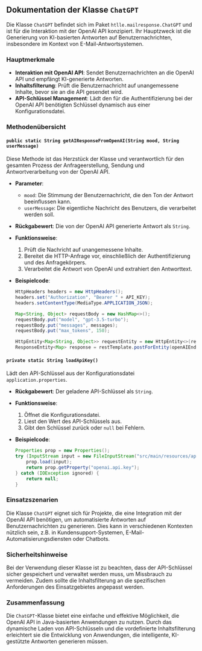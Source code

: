 ## Dokumentation der Klasse `ChatGPT`

Die Klasse `ChatGPT` befindet sich im Paket `htlle.mailresponse.ChatGPT` und ist für die Interaktion mit der OpenAI API konzipiert. Ihr Hauptzweck ist die Generierung von KI-basierten Antworten auf Benutzernachrichten, insbesondere im Kontext von E-Mail-Antwortsystemen.

### Hauptmerkmale

- **Interaktion mit OpenAI API**: Sendet Benutzernachrichten an die OpenAI API und empfängt KI-generierte Antworten.
- **Inhaltsfilterung**: Prüft die Benutzernachricht auf unangemessene Inhalte, bevor sie an die API gesendet wird.
- **API-Schlüssel Management**: Lädt den für die Authentifizierung bei der OpenAI API benötigten Schlüssel dynamisch aus einer Konfigurationsdatei.

### Methodenübersicht

#### `public static String getAIResponseFromOpenAI(String mood, String userMessage)`

Diese Methode ist das Herzstück der Klasse und verantwortlich für den gesamten Prozess der Anfrageerstellung, Sendung und Antwortverarbeitung von der OpenAI API.

- **Parameter**:
  - `mood`: Die Stimmung der Benutzernachricht, die den Ton der Antwort beeinflussen kann.
  - `userMessage`: Die eigentliche Nachricht des Benutzers, die verarbeitet werden soll.

- **Rückgabewert**: Die von der OpenAI API generierte Antwort als `String`.

- **Funktionsweise**:
  1. Prüft die Nachricht auf unangemessene Inhalte.
  2. Bereitet die HTTP-Anfrage vor, einschließlich der Authentifizierung und des Anfragekörpers.
  3. Verarbeitet die Antwort von OpenAI und extrahiert den Antworttext.

- **Beispielcode**:

  ```java
  HttpHeaders headers = new HttpHeaders();
  headers.set("Authorization", "Bearer " + API_KEY);
  headers.setContentType(MediaType.APPLICATION_JSON);

  Map<String, Object> requestBody = new HashMap<>();
  requestBody.put("model", "gpt-3.5-turbo");
  requestBody.put("messages", messages);
  requestBody.put("max_tokens", 150);

  HttpEntity<Map<String, Object>> requestEntity = new HttpEntity<>(requestBody, headers);
  ResponseEntity<Map> response = restTemplate.postForEntity(openAIEndpoint, requestEntity, Map.class);
  ```

#### `private static String loadApiKey()`

Lädt den API-Schlüssel aus der Konfigurationsdatei `application.properties`.

- **Rückgabewert**: Der geladene API-Schlüssel als `String`.

- **Funktionsweise**:
  1. Öffnet die Konfigurationsdatei.
  2. Liest den Wert des API-Schlüssels aus.
  3. Gibt den Schlüssel zurück oder `null` bei Fehlern.

- **Beispielcode**:

  ```java
  Properties prop = new Properties();
  try (InputStream input = new FileInputStream("src/main/resources/application.properties")) {
      prop.load(input);
      return prop.getProperty("openai.api.key");
  } catch (IOException ignored) {
      return null;
  }
  ```

### Einsatzszenarien

Die Klasse `ChatGPT` eignet sich für Projekte, die eine Integration mit der OpenAI API benötigen, um automatisierte Antworten auf Benutzernachrichten zu generieren. Dies kann in verschiedenen Kontexten nützlich sein, z.B. in Kundensupport-Systemen, E-Mail-Automatisierungsdiensten oder Chatbots.

### Sicherheitshinweise

Bei der Verwendung dieser Klasse ist zu beachten, dass der API-Schlüssel sicher gespeichert und verwaltet werden muss, um Missbrauch zu vermeiden. Zudem sollte die Inhaltsfilterung an die spezifischen Anforderungen des Einsatzgebietes angepasst werden.

### Zusammenfassung

Die `ChatGPT`-Klasse bietet eine einfache und effektive Möglichkeit, die OpenAI API in Java-basierten Anwendungen zu nutzen. Durch das dynamische Laden von API-Schlüsseln und die vordefinierte Inhaltsfilterung erleichtert sie die Entwicklung von Anwendungen, die intelligente, KI-gestützte Antworten generieren müssen.